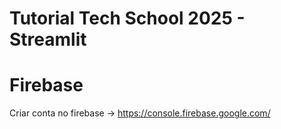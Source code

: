 # Tutorial Tech School 2025 - Streamlit

# Firebase

Criar conta no firebase -> https://console.firebase.google.com/
